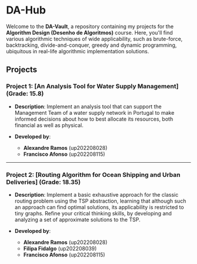 # DA-Hub

Welcome to the **DA-Vault**, a repository containing my projects for the **Algorithm Design (Desenho de Algoritmos)** course. Here, you'll find various algorithmic techniques of wide applicability, such as brute-force, backtracking, divide-and-conquer, greedy and dynamic programming, ubiquitous in real-life algorithmic implementation solutions.

## Projects

### **Project 1: [An Analysis Tool for Water Supply Management]** (Grade: 15.8)
   - **Description**: Implement an analysis tool that can support
the Management Team of a water supply network in Portugal to make informed decisions about how to
best allocate its resources, both financial as well as physical.

   - **Developed by**:
      - **Alexandre Ramos** (up202208028)
      - **Francisco Afonso** (up202208115)

---

### **Project 2: [Routing Algorithm for Ocean Shipping and Urban Deliveries]** (Grade: 18.35)
   - **Description**: Implement a basic exhaustive approach for the classic routing
problem using the TSP abstraction, learning that although such an approach can find
optimal solutions, its applicability is restricted to tiny graphs. Refine your critical thinking
skills, by developing and analyzing a set of approximate solutions to the TSP.

   - **Developed by**:
      - **Alexandre Ramos** (up202208028)
      - **Filipa Fidalgo** (up202208039)
      - **Francisco Afonso** (up202208115)
